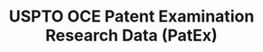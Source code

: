 ---
layout: default
bigquery: https://console.cloud.google.com/bigquery?p=patents-public-data&d=uspto_oce_pair&page=dataset
citation: 'Graham, S. Marco, A., and Miller, A. (2015). “The USPTO Patent Examination
  Research Dataset: A Window on the Process of Patent Examination.”'
contributors: Graham, S. Marco, A., Miller, A.
cost: None
description: The latest version of PatEx (referred to below as the 2020 release) contains
  detailed information on nearly 11.9 million publicly-viewable provisional and non-provisional
  patent applications to the USPTO and over 4.6 million Patent Cooperation Treaty
  (PCT) applications. It is based on data that OCE downloaded from the Patent Examination
  Data System (PEDS) in April, 2021. The PEDS data are sourced from Public PAIR. The
  first time that OCE used PEDS as the basis of PatEx was for the 2019 release. We
  took the PEDS data and organized it into the familiar PatEx data files, which are
  based on the organization of the Public PAIR portal. The data files include information
  on each application’s characteristics, prosecution history, continuation history,
  claims of foreign priority, patent term adjustment history, publication history,
  and correspondence address information.
documentation: 'For the 2019 and later releases, new technical documentation is available
  https://www.uspto.gov/sites/default/files/documents/PatEx-2019-Technical-Doc.pdf


  A document describing the 2014-2017 data sets is available and can be cited as:
  Graham, Stuart J.H. and Marco, Alan C. and Miller, Richard, The USPTO Patent Examination
  Research Dataset: A Window on the Process of Patent Examination (November 30, 2015).
  Available at SSRN: https://ssrn.com/abstract=2702637.'
last_edit: Mon, 04 Apr 2022 19:06:22 GMT
location: https://www.uspto.gov/ip-policy/economic-research/research-datasets/patent-examination-research-dataset-public-pair
maintained_by: EconomicsData@uspto.gov
related_publications: https://ssrn.com/abstract=29956744, https://ssrn.com/abstract=2702637
schema_fields: '[''inventor_rank'', ''examiner_name_middle'', ''foreign_parent_id'',
  ''earliest_pgpub_date'', ''correspondence_country_name'', ''examiner_name_first'',
  ''correspondence_street_line_1'', ''correspondence_postal_code'', ''examiner_id'',
  ''wipo_pub_number'', ''correspondence_region_name'', ''application_number_pair'',
  ''uspc_subclass'', ''earliest_pgpub_number'', ''application_number'', ''continuation_type'',
  ''recorded_date'', ''examiner_art_unit'', ''inventor_name_first'', ''patent_number'',
  ''sequence_number'', ''small_entity_indicator'', ''aia_first_to_file'', ''inventor_region_code'',
  ''parent_country'', ''inventor_country_name'', ''customer_number'', ''child_filing_date'',
  ''correspondence_name_line_2'', ''correspondence_country_code'', ''file_location_date'',
  ''abandon_date'', ''inventor_name_last'', ''inventor_name_middle'', ''appl_status_date'',
  ''child_application_number'', ''event_code'', ''wipo_pub_date'', ''invention_title'',
  ''correspondence_name_line_1'', ''event_description'', ''parent_country_code'',
  ''status_code'', ''correspondence_region_code'', ''uspc_class'', ''invention_subject_matter'',
  ''inventor_address_type'', ''status_description'', ''examiner_name_last'', ''confirm_number'',
  ''application_type'', ''disposal_type'', ''parent_filing_date'', ''atty_docket_number'',
  ''appl_status_code'', ''correspondence_city'', ''parent_application_number'', ''filing_date'',
  ''file_location'', ''patent_issue_date'', ''correspondence_street_line_2'', ''inventor_country_code'',
  ''foreign_parent_date'']'
shortname: patex
tags:
- patents
- legal
- history
terms_of_use: 'USPTO’s online databases are not designed or intended to be a source
  for bulk downloads of USPTO data when accessed through the website’s interfaces.
  Individuals, companies, IP addresses, or blocks of IP addresses who, in effect,
  deny or decrease service by generating unusually high numbers of database accesses
  (searches, pages, or hits), whether generated manually or in an automated fashion,
  may be denied access to USPTO servers without notice.


  Bulk data products may be separately obtained from the USPTO, either for free or
  at the cost of dissemination. For details, see information on Electronic Bulk Data
  Products: https://www.uspto.gov/learning-and-resources/electronic-bulk-data-products'
title: USPTO OCE Patent Examination Research Data (PatEx)
uuid: 4342caa7-23af-420c-b2f6-6088f133df6a
---
